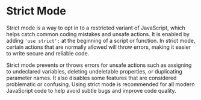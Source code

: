 # Strict Mode
Strict mode is a way to opt in to a restricted variant of JavaScript, which helps catch common coding mistakes and unsafe actions. It is enabled by adding `'use strict';` at the beginning of a script or function. In strict mode, certain actions that are normally allowed will throw errors, making it easier to write secure and reliable code.

Strict mode prevents or throws errors for unsafe actions such as assigning to undeclared variables, deleting undeletable properties, or duplicating parameter names. It also disables some features that are considered problematic or confusing. Using strict mode is recommended for all modern JavaScript code to help avoid subtle bugs and improve code quality.
